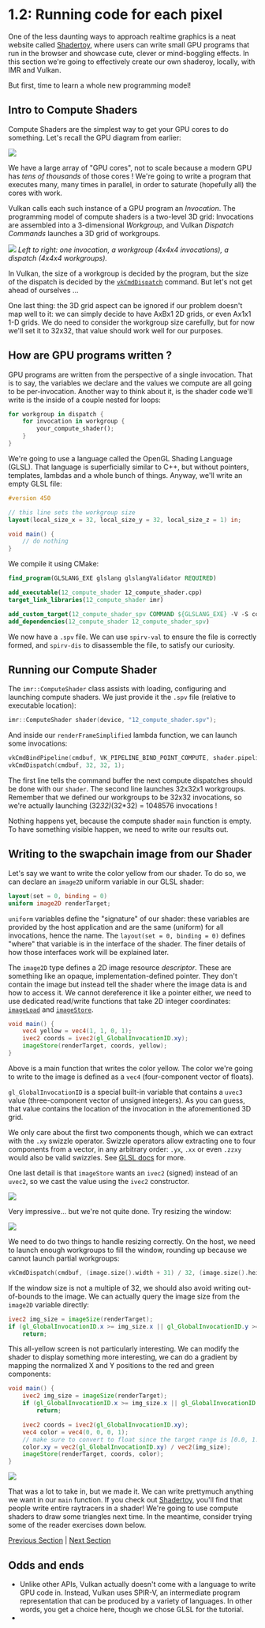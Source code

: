 # 1.2: Running code for each pixel

One of the less daunting ways to approach realtime graphics is a neat website called [Shadertoy](https://www.shadertoy.com), where users can write small GPU programs that run in the browser and showcase cute, clever or mind-boggling effects.
In this section we're going to effectively create our own shaderoy, locally, with IMR and Vulkan.

But first, time to learn a whole new programming model!

## Intro to Compute Shaders

Compute Shaders are the simplest way to get your GPU cores to do something.
Let's recall the GPU diagram from earlier:

![](images/topology_gpu.png)

We have a large array of "GPU cores", not to scale because a modern GPU has _tens of thousands_ of those cores ! We're going to write a program that executes many, many times in parallel, in order to saturate (hopefully all) the cores with work.

Vulkan calls each such instance of a GPU program an _Invocation_.
The programming model of compute shaders is a two-level 3D grid: Invocations are assembled into a 3-dimensional _Workgroup_, and Vulkan _Dispatch Commands_ launches a 3D grid of workgroups.

![](images/hierarchy.png)
*Left to right: one invocation, a workgroup (4x4x4 invocations), a dispatch (4x4x4 workgroups).*

In Vulkan, the size of a workgroup is decided by the program, but the size of the dispatch is decided by the [`vkCmdDispatch`](https://registry.khronos.org/vulkan/specs/latest/man/html/vkCmdDispatch.html) command.
But let's not get ahead of ourselves ...

One last thing: the 3D grid aspect can be ignored if our problem doesn't map well to it: we can simply decide to have AxBx1 2D grids, or even Ax1x1 1-D grids.
We do need to consider the workgroup size carefully, but for now we'll set it to 32x32, that value should work well for our purposes.

## How are GPU programs written ?

GPU programs are written from the perspective of a single invocation.
That is to say, the variables we declare and the values we compute are all going to be per-invocation.
Another way to think about it, is the shader code we'll write is the inside of a couple nested for loops:

```rust
for workgroup in dispatch {
    for invocation in workgroup {
        your_compute_shader();
    }
}
```

We're going to use a language called the OpenGL Shading Language (GLSL).
That language is superficially similar to C++, but without pointers, templates, lambdas and a whole bunch of things.
Anyway, we'll write an empty GLSL file:

```glsl
#version 450

// this line sets the workgroup size
layout(local_size_x = 32, local_size_y = 32, local_size_z = 1) in;

void main() {
    // do nothing
}
```

We compile it using CMake:

```cmake
find_program(GLSLANG_EXE glslang glslangValidator REQUIRED)

add_executable(12_compute_shader 12_compute_shader.cpp)
target_link_libraries(12_compute_shader imr)

add_custom_target(12_compute_shader_spv COMMAND ${GLSLANG_EXE} -V -S comp ${CMAKE_CURRENT_SOURCE_DIR}/12_compute_shader.glsl -o ${CMAKE_CURRENT_BINARY_DIR}/12_compute_shader.spv)
add_dependencies(12_compute_shader 12_compute_shader_spv)
```

We now have a `.spv` file.
We can use `spirv-val` to ensure the file is correctly formed, and `spirv-dis` to disassemble the file, to satisfy our curiosity.

## Running our Compute Shader

The `imr::ComputeShader` class assists with loading, configuring and launching compute shaders.
We just provide it the `.spv` file (relative to executable location):

```c++
imr::ComputeShader shader(device, "12_compute_shader.spv");
```

And inside our `renderFrameSimplified` lambda function, we can launch some invocations:

```c++
vkCmdBindPipeline(cmdbuf, VK_PIPELINE_BIND_POINT_COMPUTE, shader.pipeline());
vkCmdDispatch(cmdbuf, 32, 32, 1);
```

The first line tells the command buffer the next compute dispatches should be done with our `shader`.
The second line launches 32x32x1 workgroups.
Remember that we defined our workgroups to be 32x32 invocations, so we're actually launching (32*32)*(32*32) = 1048576 invocations !

Nothing happens yet, because the compute shader `main` function is empty.
To have something visible happen, we need to write our results out.

## Writing to the swapchain image from our Shader

Let's say we want to write the color yellow from our shader.
To do so, we can declare an `image2D` uniform variable in our GLSL shader:

```glsl
layout(set = 0, binding = 0)
uniform image2D renderTarget;
```

`uniform` variables define the "signature" of our shader: these variables are provided by the host application and are the same (uniform) for all invocations, hence the name.
The `layout(set = 0, binding = 0)` defines "where" that variable is in the interface of the shader.
The finer details of how those interfaces work will be explained later.

The `image2D` type defines a 2D image resource _descriptor_.
These are something like an opaque, implementation-defined pointer.
They don't contain the image but instead tell the shader where the image data is and how to access it.
We cannot dereference it like a pointer either, we need to use dedicated read/write functions that take 2D integer coordinates: [`imageLoad`](https://registry.khronos.org/OpenGL-Refpages/gl4/html/imageLoad.xhtml) and [`imageStore`](https://registry.khronos.org/OpenGL-Refpages/gl4/html/imageStore.xhtml).

```glsl
void main() {
    vec4 yellow = vec4(1, 1, 0, 1);
    ivec2 coords = ivec2(gl_GlobalInvocationID.xy);
    imageStore(renderTarget, coords, yellow);
}
```

Above is a main function that writes the color yellow.
The color we're going to write to the image is defined as a `vec4` (four-component vector of floats).

`gl_GlobalInvocationID` is a special built-in variable that contains a `uvec3` value (three-component vector of unsigned integers).
As you can guess, that value contains the location of the invocation in the aforementioned 3D grid.

We only care about the first two components though, which we can extract with the `.xy` swizzle operator.
Swizzle operators allow extracting one to four components from a vector, in any arbitrary order: `.yx`, `.xx` or even `.zzxy` would also be valid swizzles.
See [GLSL docs](https://www.khronos.org/opengl/wiki/Data_Type_(GLSL)#Swizzling) for more.

One last detail is that `imageStore` wants an `ivec2` (signed) instead of an `uvec2`, so we cast the value using the `ivec2` constructor.

![](images/12_compute_shader.png)

Very impressive... but we're not quite done.
Try resizing the window:

![](images/12_compute_shader2.png)

We need to do two things to handle resizing correctly.
On the host, we need to launch enough workgroups to fill the window, rounding up because we cannot launch partial workgroups:

```cpp
vkCmdDispatch(cmdbuf, (image.size().width + 31) / 32, (image.size().height + 31) / 32, 1);
```

If the window size is not a multiple of 32, we should also avoid writing out-of-bounds to the image.
We can actually query the image size from the `image2D` variable directly:

```glsl
ivec2 img_size = imageSize(renderTarget);
if (gl_GlobalInvocationID.x >= img_size.x || gl_GlobalInvocationID.y >= img_size.y)
    return;
```

This all-yellow screen is not particularly interesting.
We can modify the shader to display something more interesting, we can do a gradient by mapping the normalized X and Y positions to the red and green components:

```glsl
void main() {
    ivec2 img_size = imageSize(renderTarget);
    if (gl_GlobalInvocationID.x >= img_size.x || gl_GlobalInvocationID.y >= img_size.y)
        return;

    ivec2 coords = ivec2(gl_GlobalInvocationID.xy);
    vec4 color = vec4(0, 0, 0, 1);
    // make sure to convert to float since the target range is [0.0, 1.0]
    color.xy = vec2(gl_GlobalInvocationID.xy) / vec2(img_size);
    imageStore(renderTarget, coords, color);
}
```

![](images/12_compute_shader3.png)

That was a lot to take in, but we made it.
We can write prettymuch anything we want in our `main` function.
If you check out [Shadertoy](https://www.shadertoy.com), you'll find that people write entire raytracers in a shader!
We're going to use compute shaders to draw some triangles next time.
In the meantime, consider trying some of the reader exercises down below.

[Previous Section](11_pixels_on_screen.md) | [Next Section](13_triangle.md)

## Odds and ends

 * Unlike other APIs, Vulkan actually doesn't come with a language to write GPU code in. 
Instead, Vulkan uses SPIR-V, an intermediate program representation that can be produced by a variety of languages.
In other words, you get a choice here, though we chose GLSL for the tutorial.
 * 